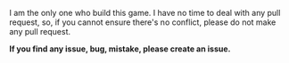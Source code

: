 I am the only one who build this game. I have no time to deal with any pull request, so, if you cannot ensure there's no conflict, please do not make any pull request.

**If you find any issue, bug, mistake, please create an issue.**
